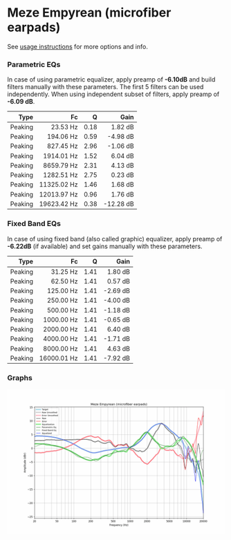 # Meze Empyrean (microfiber earpads)
See [usage instructions](https://github.com/jaakkopasanen/AutoEq#usage) for more options and info.

### Parametric EQs
In case of using parametric equalizer, apply preamp of **-6.10dB** and build filters manually
with these parameters. The first 5 filters can be used independently.
When using independent subset of filters, apply preamp of **-6.09 dB**.

| Type    | Fc          |    Q | Gain      |
|--------:|------------:|-----:|----------:|
| Peaking | 23.53 Hz    | 0.18 | 1.82 dB   |
| Peaking | 194.06 Hz   | 0.59 | -4.98 dB  |
| Peaking | 827.45 Hz   | 2.96 | -1.06 dB  |
| Peaking | 1914.01 Hz  | 1.52 | 6.04 dB   |
| Peaking | 8659.79 Hz  | 2.31 | 4.13 dB   |
| Peaking | 1282.51 Hz  | 2.75 | 0.23 dB   |
| Peaking | 11325.02 Hz | 1.46 | 1.68 dB   |
| Peaking | 12013.97 Hz | 0.96 | 1.76 dB   |
| Peaking | 19623.42 Hz | 0.38 | -12.28 dB |

### Fixed Band EQs
In case of using fixed band (also called graphic) equalizer, apply preamp of **-6.22dB**
(if available) and set gains manually with these parameters.

| Type    | Fc          |    Q | Gain     |
|--------:|------------:|-----:|---------:|
| Peaking | 31.25 Hz    | 1.41 | 1.80 dB  |
| Peaking | 62.50 Hz    | 1.41 | 0.57 dB  |
| Peaking | 125.00 Hz   | 1.41 | -2.69 dB |
| Peaking | 250.00 Hz   | 1.41 | -4.00 dB |
| Peaking | 500.00 Hz   | 1.41 | -1.18 dB |
| Peaking | 1000.00 Hz  | 1.41 | -0.65 dB |
| Peaking | 2000.00 Hz  | 1.41 | 6.40 dB  |
| Peaking | 4000.00 Hz  | 1.41 | -1.71 dB |
| Peaking | 8000.00 Hz  | 1.41 | 4.63 dB  |
| Peaking | 16000.01 Hz | 1.41 | -7.92 dB |

### Graphs
![](./Meze%20Empyrean%20(microfiber%20earpads).png)